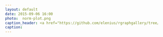 ```yaml
---
layout: default
date: 2015-09-06 16:00
photo:  norm-plot.png
caption_header: <a href="https://github.com/elenius/rgraphgallery/tree/gh-pages/R-plots/norm-plot.R" target="_blank">Norm plot hexbin</a>
caption: 
---
```

